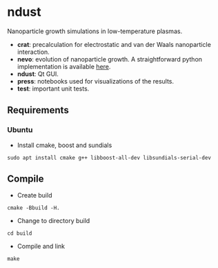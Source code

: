 # ndust
Nanoparticle growth simulations in low-temperature plasmas.

- **crat**: precalculation for electrostatic and van der Waals nanoparticle interaction.
- **nevo**: evolution of nanoparticle growth. A straightforward python implementation is available [here](https://github.com/caos21/Grodi).
- **ndust**: Qt GUI.
- **press**: notebooks used for visualizations of the results.
- **test**: important unit tests.


## Requirements

### Ubuntu

- Install cmake, boost and sundials
 ```
 sudo apt install cmake g++ libboost-all-dev libsundials-serial-dev
 ```

## Compile
 
- Create build
```
cmake -Bbuild -H.
```
 
- Change to directory build
```
cd build
```
 
- Compile and link
```
make
